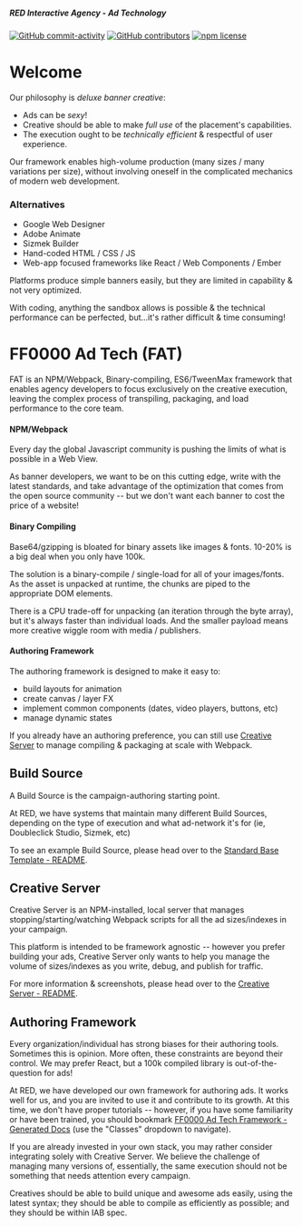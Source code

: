 ##### RED Interactive Agency - Ad Technology

[![GitHub commit-activity](https://img.shields.io/github/commit-activity/y/ff0000-ad-tech/ad-docs.svg?style=flat-square)](https://github.com/ff0000-ad-tech/ad-docs/commits/master)
[![GitHub contributors](https://img.shields.io/github/contributors/ff0000-ad-tech/ad-docs.svg?style=flat-square)](https://github.com/ff0000-ad-tech/ad-docs/graphs/contributors/)
[![npm license](https://img.shields.io/npm/l/@ff0000-ad-tech%2Fad-docs.svg?style=flat-square)](https://github.com/ff0000-ad-tech/ad-docs/blob/master/LICENSE)

# Welcome

Our philosophy is *deluxe banner creative*: 
  * Ads can be *sexy*!
  * Creative should be able to make *full use* of the placement's capabilities.
  * The execution ought to be *technically efficient* & respectful of user experience.

Our framework enables high-volume production (many sizes / many variations per size), without involving oneself in the complicated mechanics of modern web development.

### Alternatives
  * Google Web Designer
  * Adobe Animate
  * Sizmek Builder
  * Hand-coded HTML / CSS / JS
  * Web-app focused frameworks like React / Web Components / Ember

Platforms produce simple banners easily, but they are limited in capability & not very optimized. 

With coding, anything the sandbox allows is possible & the technical performance can be perfected, but...it's rather difficult & time consuming!

# FF0000 Ad Tech (FAT)

FAT is an NPM/Webpack, Binary-compiling, ES6/TweenMax framework that enables agency developers to focus exclusively on the creative execution, leaving the complex process of transpiling, packaging, and load performance to the core team.

#### NPM/Webpack

Every day the global Javascript community is pushing the limits of what is possible in a Web View. 

As banner developers, we want to be on this cutting edge, write with the latest standards, and take advantage of the optimization that comes from the open source community -- but we don't want each banner to cost the price of a website!

#### Binary Compiling

Base64/gzipping is bloated for binary assets like images & fonts. 10-20% is a big deal when you only have 100k.

The solution is a binary-compile / single-load for all of your images/fonts. As the asset is unpacked at runtime, the chunks are piped to the appropriate DOM elements. 

There is a CPU trade-off for unpacking (an iteration through the byte array), but it's always faster than individual loads. And the smaller payload means more creative wiggle room with media / publishers.

#### Authoring Framework

The authoring framework is designed to make it easy to:
  * build layouts for animation
  * create canvas / layer FX
  * implement common components (dates, video players, buttons, etc)
  * manage dynamic states
  
If you already have an authoring preference, you can still use [Creative Server](https://github.com/ff0000-ad-tech/wp-creative-server/blob/master/README.md) to manage compiling & packaging at scale with Webpack.

## Build Source

A Build Source is the campaign-authoring starting point. 

At RED, we have systems that maintain many different Build Sources, depending on the type of execution and what ad-network it's for (ie, Doubleclick Studio, Sizmek, etc) 

To see an example Build Source, please head over to the [Standard Base Template - README](https://github.com/ff0000-ad-tech/tmpl-standard-base/blob/master/README.md).

## Creative Server

Creative Server is an NPM-installed, local server that manages stopping/starting/watching Webpack scripts for all the ad sizes/indexes in your campaign.

This platform is intended to be framework agnostic -- however you prefer building your ads, Creative Server only wants to help you manage the volume of sizes/indexes as you write, debug, and publish for traffic.

For more information & screenshots, please head over to the [Creative Server - README](https://github.com/ff0000-ad-tech/wp-creative-server/blob/master/README.md).

## Authoring Framework

Every organization/individual has strong biases for their authoring tools. Sometimes this is opinion. More often, these constraints are beyond their control. We may prefer React, but a 100k compiled library is out-of-the-question for ads!

At RED, we have developed our own framework for authoring ads. It works well for us, and you are invited to use it and contribute to its growth. At this time, we don't have proper tutorials -- however, if you have some familiarity or have been trained, you should bookmark [FF0000 Ad Tech Framework - Generated Docs](https://ff0000-ad-tech.github.io/ad-docs/) (use the "Classes" dropdown to navigate). 

If you are already invested in your own stack, you may rather consider integrating solely with Creative Server. We believe the challenge of managing many versions of, essentially, the same execution should not be something that needs attention every campaign. 

Creatives should be able to build unique and awesome ads easily, using the latest syntax; they should be able to compile as efficiently as possible; and they should be within IAB spec.
